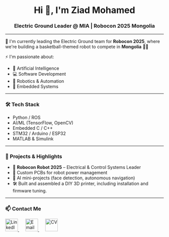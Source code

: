 <h1 align="center">Hi 👋, I'm Ziad Mohamed</h1>
<h3 align="center">Electric Ground Leader @ MIA | Robocon 2025 Mongolia</h3>

---

🎯 I'm currently leading the Electric Ground team for **Robocon 2025**, where we're building a basketball-themed robot to compete in **Mongolia** 🏀🤖

⚡ I'm passionate about:

- 🧠 Artificial Intelligence
- 💻 Software Development
- 🤖 Robotics & Automation
- 🔌 Embedded Systems

---

### 🛠️ Tech Stack
- Python / ROS
- AI/ML (TensorFlow, OpenCV)
- Embedded C / C++
- STM32 / Arduino / ESP32
- MATLAB & Simulink
---

### 🚀 Projects & Highlights

- 🤖 **Robocon Robot 2025** – Electrical & Control Systems Leader
- 🔋 Custom PCBs for robot power management
- 🧠 AI mini-projects (face detection, autonomous navigation)
- 🛠️ Built and assembled a DIY 3D printer, including installation and firmware tuning.

---
### 📫 Contact Me
<p align="left">
  <a href="https://www.linkedin.com/in/ziad-mohamed-2a7750350/" target="">
    <img src="https://raw.githubusercontent.com/rahuldkjain/github-profile-readme-generator/master/src/images/icons/Social/linked-in-alt.svg" alt="LinkedIn" height="40" width="40" />
  </a>
  &nbsp;&nbsp;&nbsp;&nbsp;
  <a href="mailto:ziadmoelsayed@gmail.com" target="">
    <img src="https://img.icons8.com/fluency/48/gmail-new.png" alt="Email" height="40" width="40" />
  </a>
  &nbsp;&nbsp;&nbsp;&nbsp;
  <a href="https://drive.google.com/file/d/10HCmGjYSy1vRyJfqgwo6DwgKCiiOwR3E/view?usp=sharing" target="">
    <img src="https://img.icons8.com/plasticine/100/resume.png" alt="CV" height="40" width="40" />
  </a>
</p>
